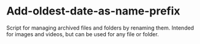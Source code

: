 # Add-oldest-date-as-name-prefix
Script for managing archived files and folders by renaming them. Intended for images and videos, but can be used for any file or folder.

